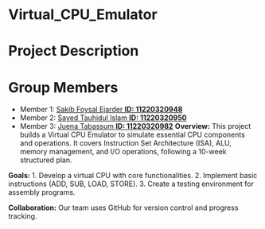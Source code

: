 # Virtual_CPU_Emulator
# Project Description
# Group Members
- Member 1: [Sakib Foysal Ejarder **ID: 11220320948**](mailto:sakibfoysal2@gmail.com)
- Member 2: [Sayed Tauhidul Islam **ID: 11220320950**](mailto:itouhidul322@gmail.com)
- Member 3: [Juena Tabassum **ID: 11220320982**](mailto:@gmail.com)
**Overview:** This project builds a Virtual CPU Emulator to simulate essential CPU components and operations. It covers Instruction Set Architecture (ISA), ALU, memory management, and I/O operations, following a 10-week structured plan.

**Goals:** 1. Develop a virtual CPU with core functionalities.
2. Implement basic instructions (ADD, SUB, LOAD, STORE).
3. Create a testing environment for assembly programs.

**Collaboration:** Our team uses GitHub for version control and progress tracking.
